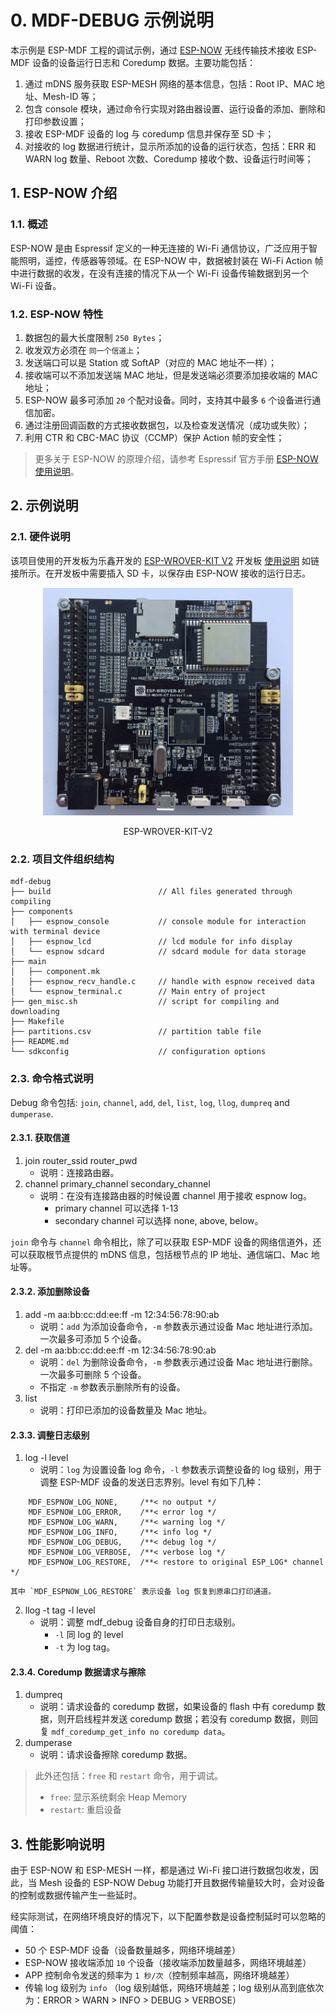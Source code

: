 # 0. MDF-DEBUG 示例说明

本示例是 ESP-MDF 工程的调试示例，通过 [ESP-NOW](https://esp-idf.readthedocs.io/en/latest/api-reference/wifi/esp_now.html) 无线传输技术接收 ESP-MDF 设备的设备运行日志和 Coredump 数据。主要功能包括：

1. 通过 mDNS 服务获取 ESP-MESH 网络的基本信息，包括：Root IP、MAC 地址、Mesh-ID 等；
2. 包含 console 模块，通过命令行实现对路由器设置、运行设备的添加、删除和打印参数设置；
3. 接收 ESP-MDF 设备的 log 与 coredump 信息并保存至 SD 卡；
4. 对接收的 log 数据进行统计，显示所添加的设备的运行状态，包括：ERR 和 WARN log 数量、Reboot 次数、Coredump 接收个数、设备运行时间等；

## 1. ESP-NOW 介绍

### 1.1. 概述

ESP-NOW 是由 Espressif 定义的一种无连接的 Wi-Fi 通信协议，广泛应用于智能照明，遥控，传感器等领域。在 ESP-NOW 中，数据被封装在 Wi-Fi Action 帧中进行数据的收发，在没有连接的情况下从一个 Wi-Fi 设备传输数据到另一个 Wi-Fi 设备。

### 1.2. ESP-NOW 特性

1. 数据包的最大长度限制 `250 Bytes`；
2. 收发双方必须在 `同一个信道上`；
3. 发送端口可以是 Station 或 SoftAP（对应的 MAC 地址不一样）；
4. 接收端可以不添加发送端 MAC 地址，但是发送端必须要添加接收端的 MAC 地址；
5. ESP-NOW 最多可添加 `20` 个配对设备。同时，支持其中最多 `6` 个设备进行通信加密。
6. 通过注册回调函数的方式接收数据包，以及检查发送情况（成功或失败）；
7. 利用 CTR 和 CBC-MAC 协议（CCMP）保护 Action 帧的安全性；

> 更多关于 ESP-NOW 的原理介绍，请参考 Espressif 官方手册 [ESP-NOW 使用说明](https://esp-idf.readthedocs.io/en/latest/api-reference/wifi/esp_now.html)。

## 2. 示例说明

### 2.1. 硬件说明

该项目使用的开发板为乐鑫开发的 [ESP-WROVER-KIT V2](https://esp-idf.readthedocs.io/en/latest/hw-reference/modules-and-boards-previous.html#esp-wrover-kit-v2) 开发板 [使用说明](https://esp-idf.readthedocs.io/en/latest/get-started/get-started-wrover-kit-v2.html) 如链接所示。在开发板中需要插入 SD 卡，以保存由 ESP-NOW 接收的运行日志。

<div align=center>
<img src="docs/_static/esp-wrover-kit-v2.jpg" width="400">
<p> ESP-WROVER-KIT-V2 </p>
</div>

### 2.2. 项目文件组织结构

```
mdf-debug
├── build                        // All files generated through compiling
├── components
│   ├── espnow_console           // console module for interaction with terminal device
│   ├── espnow_lcd               // lcd module for info display
│   └── espnow sdcard            // sdcard module for data storage
├── main
│   ├── component.mk
│   ├── espnow_recv_handle.c     // handle with espnow received data
│   └── espnow_terminal.c        // Main entry of project
├── gen_misc.sh                  // script for compiling and downloading
├── Makefile
├── partitions.csv               // partition table file
├── README.md
└── sdkconfig                    // configuration options
```

### 2.3. 命令格式说明

Debug 命令包括: `join`, `channel`, `add`, `del`, `list`, `log`, `llog`, `dumpreq` and `dumperase`.

#### 2.3.1. 获取信道

1. join router_ssid router_pwd
    - 说明：连接路由器。
2. channel primary_channel secondary_channel
    - 说明：在没有连接路由器的时候设置 channel 用于接收 espnow log。
        - primary channel 可以选择 1-13
        - secondary channel 可以选择 none, above, below。

`join` 命令与 `channel` 命令相比，除了可以获取 ESP-MDF 设备的网络信道外，还可以获取根节点提供的 mDNS 信息，包括根节点的 IP 地址、通信端口、Mac 地址等。

#### 2.3.2. 添加删除设备

1. add -m aa:bb:cc:dd:ee:ff -m 12:34:56:78:90:ab
    - 说明：`add` 为添加设备命令，`-m` 参数表示通过设备 Mac 地址进行添加。一次最多可添加 5 个设备。
2. del -m aa:bb:cc:dd:ee:ff -m 12:34:56:78:90:ab
    - 说明：`del` 为删除设备命令，`-m` 参数表示通过设备 Mac 地址进行删除。一次最多可删除 5 个设备。
    - 不指定 `-m` 参数表示删除所有的设备。
3. list
    - 说明：打印已添加的设备数量及 Mac 地址。

#### 2.3.3. 调整日志级别

1. log -l level
    - 说明：`log` 为设置设备 log 命令，`-l` 参数表示调整设备的 log 级别，用于调整 ESP-MDF 设备的发送日志界别。level 有如下几种：
```
    MDF_ESPNOW_LOG_NONE,     /**< no output */
    MDF_ESPNOW_LOG_ERROR,    /**< error log */
    MDF_ESPNOW_LOG_WARN,     /**< warning log */
    MDF_ESPNOW_LOG_INFO,     /**< info log */
    MDF_ESPNOW_LOG_DEBUG,    /**< debug log */
    MDF_ESPNOW_LOG_VERBOSE,  /**< verbose log */
    MDF_ESPNOW_LOG_RESTORE,  /**< restore to original ESP_LOG* channel */
```
    其中 `MDF_ESPNOW_LOG_RESTORE` 表示设备 log 恢复到原串口打印通道。
2. llog -t tag -l level
    - 说明：调整 mdf_debug 设备自身的打印日志级别。
        - `-l` 同 log 的 level
        - `-t` 为 log tag。

#### 2.3.4. Coredump 数据请求与擦除

1. dumpreq
    - 说明：请求设备的 coredump 数据，如果设备的 flash 中有 coredump 数据，则开启线程并发送 coredump 数据；若没有 coredump 数据，则回复 `mdf_coredump_get_info no coredump data`。
2. dumperase
    - 说明：请求设备擦除 coredump 数据。

> 此外还包括：`free` 和 `restart` 命令，用于调试。
> * `free`: 显示系统剩余 Heap Memory
> * `restart`: 重启设备

## 3. 性能影响说明

由于 ESP-NOW 和 ESP-MESH 一样，都是通过 Wi-Fi 接口进行数据包收发，因此，当 Mesh 设备的 ESP-NOW Debug 功能打开且数据传输量较大时，会对设备的控制或数据传输产生一些延时。

经实际测试，在网络环境良好的情况下，以下配置参数是设备控制延时可以忽略的阈值：
* 50 个 ESP-MDF 设备（设备数量越多，网络环境越差）
* ESP-NOW 接收端添加 `10` 个设备（接收端添加数量越多，网络环境越差）
* APP 控制命令发送的频率为 `1 秒/次`（控制频率越高，网络环境越差）
* 传输 log 级别为 `info` （log 级别越低，网络环境越差；log 级别从高到底依次为：ERROR > WARN > INFO > DEBUG > VERBOSE）
